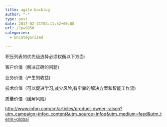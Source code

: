 ```yaml
---
title: agile backlog
author: "-"
type: post
date: 2017-02-21T04:11:52+00:00
url: /?p=9850
categories:
  - Uncategorized

---
```

积压列表的优先级选择必须权衡以下方面: 

客户价值（解决正确的问题) 
  
业务价值（产生的收益) 
  
技术价值（可以促进学习,减少风险,有牢靠的解决方案和智能工作流) 
  
质量价值（缓解风险) 

http://www.infoq.com/cn/articles/product-owner-raison?utm_campaign=infoq_content&utm_source=infoq&utm_medium=feed&utm_term=global